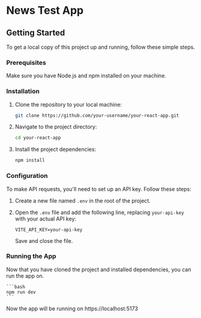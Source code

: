 # News Test App

## Getting Started

To get a local copy of this project up and running, follow these simple steps.

### Prerequisites

Make sure you have Node.js and npm installed on your machine.

### Installation

1. Clone the repository to your local machine:

    ```bash
    git clone https://github.com/your-username/your-react-app.git
    ```

2. Navigate to the project directory:

    ```bash
    cd your-react-app
    ```

3. Install the project dependencies:

    ```bash
    npm install
    ```

### Configuration

To make API requests, you'll need to set up an API key. Follow these steps:

1. Create a new file named `.env` in the root of the project.

2. Open the `.env` file and add the following line, replacing `your-api-key` with your actual API key:

    ```dotenv
    VITE_API_KEY=your-api-key
    ```

    Save and close the file.

### Running the App

Now that you have cloned the project and installed dependencies, you can run the app on.

    ```bash
    npm run dev
    ```

Now the app will be running on https://localhost:5173
